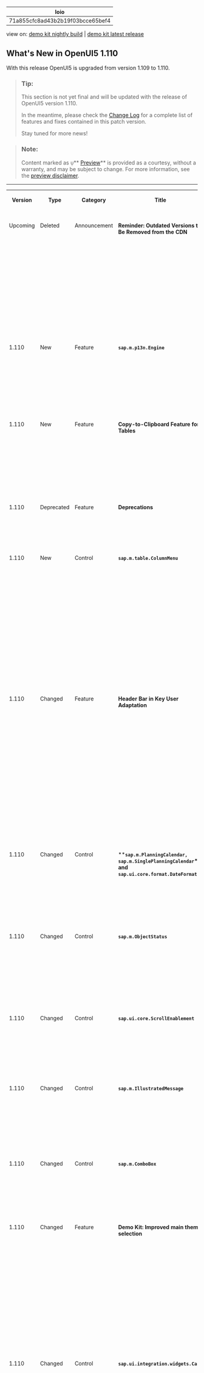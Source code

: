 <!-- loio71a855cfc8ad43b2b19f03bcce65bef4 -->

| loio |
| -----|
| 71a855cfc8ad43b2b19f03bcce65bef4 |

<div id="loio">

view on: [demo kit nightly build](https://sdk.openui5.org/nightly/#/topic/71a855cfc8ad43b2b19f03bcce65bef4) | [demo kit latest release](https://sdk.openui5.org/topic/71a855cfc8ad43b2b19f03bcce65bef4)</div>

<link rel="stylesheet" type="text/css" href="css/sap-icons.css"/>

## What's New in OpenUI5 1.110

With this release OpenUI5 is upgraded from version 1.109 to 1.110.

> ### Tip:  
> This section is not yet final and will be updated with the release of OpenUI5 version 1.110.
> 
> In the meantime, please check the [Change Log](https://sdk.openui5.orgreleasenotes.html) for a complete list of features and fixes contained in this patch version.
> 
> Stay tuned for more news!

> ### Note:  
> Content marked as <span style="color:#666666;"><span class="SAP-icons"></span></span>** [Preview](https://help.sap.com/docs/whats-new-disclaimer)** is provided as a courtesy, without a warranty, and may be subject to change. For more information, see the [preview disclaimer](https://help.sap.com/docs/whats-new-disclaimer).

** **


<table>
<tr>
<th valign="top">

Version



</th>
<th valign="top">

Type



</th>
<th valign="top">

Category



</th>
<th valign="top">

Title



</th>
<th valign="top">

Description



</th>
<th valign="top">

Action



</th>
<th valign="top">

Available as of



</th>
</tr>
<tr>
<td valign="top">

 Upcoming 



</td>
<td valign="top">

 Deleted 



</td>
<td valign="top">

 Announcement 



</td>
<td valign="top">

 **Reminder: Outdated Versions to Be Removed from the CDN** 



</td>
<td valign="top">

**Reminder: Outdated Versions to Be Removed from the CDN**

For security reasons, OpenUI5 versions that are no longer maintained will be removed from the UI5 content delivery network \(CDN\) one year after their end of maintenance. If a version is still in maintenance, patches of that version that are older than one year will also be removed. We have noted that a number of customers are still using such outdated versions or patches. If this affects you, please note that once these versions or patches are removed, your applications will break. Please update to a more recent version or patch. For more information, see: [Removing Outdated UI5 Versions from UI5 CDN](https://blogs.sap.com/2021/01/26/removing-outdated-ui5-versions-from-ui5-cdn/) as well as the UI5 notifications in the Demo Kit.

<sub><span style="color:#666666;"><span class="SAP-icons"></span></span>** [Preview](https://help.sap.com/docs/whats-new-disclaimer)**•Deleted•Announcement•Info Only•Upcoming</sub>



</td>
<td valign="top">

 Info Only 



</td>
<td valign="top">

9999-01-01



</td>
</tr>
<tr>
<td valign="top">

 1.110 



</td>
<td valign="top">

 New 



</td>
<td valign="top">

 Feature 



</td>
<td valign="top">

 **`sap.m.p13n.Engine`** 



</td>
<td valign="top">

**`sap.m.p13n.Engine`**

We have provided a new entity that allows custom control developers and application developers to make use of available personalization settings for their controls, for example, for sorting, grouping, and managing variants, and handling personalization states. For more information, see the [API Reference](https://sdk.openui5.org/api/sap.m.p13n.Engine) and the [Sample](https://sdk.openui5.org/entity/sap.m.p13n.Engine/sample/sap.m.sample.p13n.Engine).

<sub>New•Feature•Info Only•1.110</sub>



</td>
<td valign="top">

 Info Only 



</td>
<td valign="top">

2023-01-26



</td>
</tr>
<tr>
<td valign="top">

 1.110 



</td>
<td valign="top">

 New 



</td>
<td valign="top">

 Feature 



</td>
<td valign="top">

 **Copy-to-Clipboard Feature for Tables** 



</td>
<td valign="top">

**Copy-to-Clipboard Feature for Tables**

Users can copy selected table content to the clipboard and use it anywhere inside or outside an app. To achieve this, we have introduced the new `sap.m.plugins.CopyProvider` plugin. To extract the cell data from the table, we have created the `extractData` property. This new feature is available for grid and responsive tables. For more information, see the [API Reference](https://sdk.openui5.org/api/sap.m.plugins.CopyProvider).

<sub>New•Feature•Info Only•1.110</sub>



</td>
<td valign="top">

 Info Only 



</td>
<td valign="top">

2023-01-26



</td>
</tr>
<tr>
<td valign="top">

 1.110 



</td>
<td valign="top">

 Deprecated 



</td>
<td valign="top">

 Feature 



</td>
<td valign="top">

 **Deprecations** 



</td>
<td valign="top">

**Deprecations**

There are currently no major deprecations. For a complete list of all deprecations, see [Deprecated APIs](https://sdk.openui5.org/api/deprecated).

<sub>Deprecated•Feature•Info Only•1.110</sub>



</td>
<td valign="top">

 Info Only 



</td>
<td valign="top">

2023-01-26



</td>
</tr>
<tr>
<td valign="top">

 1.110 



</td>
<td valign="top">

 New 



</td>
<td valign="top">

 Control 



</td>
<td valign="top">

 **`sap.m.table.ColumnMenu`** 



</td>
<td valign="top">

**`sap.m.table.ColumnMenu`**

We have introduced a new control that allows users to do the following in grid and responsive tables:

-   Quick sorting

-   Quick filtering

-   Quick grouping

-   Quick selection of columns

-   Quick totaling


These features are available in a menu that users can choose in the column headers of the tables. Applications can define their own application-specific quick actions. For more information, see the  [API Reference](https://sdk.openui5.org/api/sap.m.table.columnmenu)  and the [Sample](https://sdk.openui5.org/entity/sap.ui.comp.smarttable.SmartTable/sample/sap.ui.comp.sample.smarttable). 

<sub>New•Control•Info Only•1.110</sub>



</td>
<td valign="top">

 Info Only 



</td>
<td valign="top">

2023-01-26



</td>
</tr>
<tr>
<td valign="top">

 1.110 



</td>
<td valign="top">

 Changed 



</td>
<td valign="top">

 Feature 



</td>
<td valign="top">

 **Header Bar in Key User Adaptation** 



</td>
<td valign="top">

**Header Bar in Key User Adaptation**

The header bar in key user adaptation has been redesigned.

-   The *Save & Exit* button has been replaced by two separate buttons for *Save* \(:floppy_disk:\) and *Exit* \(:x:\).

-   For each action, an icon is now displayed.

-   Actions that are available in some environments only, like *Translate*, *Manage App Variants*, and *Save As*, have been moved to a *More Actions* menu that key users access by clicking on a new hamburger icon \(<span class="SAP-icons"></span>\).

    When the *More Actions* menu has no entries, like in the demo apps in the SAPUI5 demo kit, the hamburger icon is hidden.


The following screenshot shows an example:

 ![](images/loio00fdcc7e160c4395a3b98824accc64a4_LowRes.png) 

<sub>Changed•Feature•Info Only•1.110</sub>



</td>
<td valign="top">

 Info Only 



</td>
<td valign="top">

2023-01-26



</td>
</tr>
<tr>
<td valign="top">

 1.110 



</td>
<td valign="top">

 Changed 



</td>
<td valign="top">

 Control 



</td>
<td valign="top">

 ****`sap.m.PlanningCalendar, sap.m.SinglePlanningCalendar`**, and **`sap.ui.core.format.DateFormat`**** 



</td>
<td valign="top">

****`sap.m.PlanningCalendar, sap.m.SinglePlanningCalendar`**, and **`sap.ui.core.format.DateFormat`****

We have adapted our Date and Time controls to support the calendar week based on the `sap.ui.core.format.DateFormat` options.

 For more information, see the [API Reference](https://sdk.openui5.org/api/sap.ui.core.format.DateFormat). 

<sub>Changed•Control•Info Only•1.110</sub>



</td>
<td valign="top">

 Info Only 



</td>
<td valign="top">

2023-01-26



</td>
</tr>
<tr>
<td valign="top">

 1.110 



</td>
<td valign="top">

 Changed 



</td>
<td valign="top">

 Control 



</td>
<td valign="top">

 **`sap.m.ObjectStatus`** 



</td>
<td valign="top">

**`sap.m.ObjectStatus`**

We have implemented a new property to give application developers the ability to override the default state announcement. Now the `group` role isn't placed on inactive control instances and a proper `roledescription` is set for active control instances.

 For more information, see the [API Reference](https://sdk.openui5.org/api/sap.m.ObjectStatus). 

<sub>Changed•Control•Info Only•1.110</sub>



</td>
<td valign="top">

 Info Only 



</td>
<td valign="top">

2023-01-26



</td>
</tr>
<tr>
<td valign="top">

 1.110 



</td>
<td valign="top">

 Changed 



</td>
<td valign="top">

 Control 



</td>
<td valign="top">

 **`sap.ui.core.ScrollEnablement`** 



</td>
<td valign="top">

**`sap.ui.core.ScrollEnablement`**

We have added a new option to the `scrollToElement` API method of the `sap.ui.core.ScrollEnablement` class. If the new `bSkipElementsInScrollport` parameter is set to `true`, scrolling will happen only if necessary. For more information, see the [API Reference](https://sdk.openui5.org/api/sap.ui.core.delegate.ScrollEnablemen/methods/scrollToElement).

<sub>Changed•Control•Info Only•1.110</sub>



</td>
<td valign="top">

 Info Only 



</td>
<td valign="top">

2023-01-26



</td>
</tr>
<tr>
<td valign="top">

 1.110 



</td>
<td valign="top">

 Changed 



</td>
<td valign="top">

 Control 



</td>
<td valign="top">

 **`sap.m.IllustratedMessage`** 



</td>
<td valign="top">

**`sap.m.IllustratedMessage`**

The `IllustratedMessage`'s sample of the default set of illustrations is now split into three different samples depending on their visual style: classic, illustrative, and simple.

For more information, see the [Samples](https://sdk.openui5.org/entity/sap.m.IllustratedMessage).

<sub>Changed•Control•Info Only•1.110</sub>



</td>
<td valign="top">

 Info Only 



</td>
<td valign="top">

2023-01-26



</td>
</tr>
<tr>
<td valign="top">

 1.110 



</td>
<td valign="top">

 Changed 



</td>
<td valign="top">

 Control 



</td>
<td valign="top">

 **`sap.m.ComboBox`** 



</td>
<td valign="top">

**`sap.m.ComboBox`**

We have updated the behavior of the `loadItems` API. Now, when the picker is open and no items are loaded - the *No data* label is loaded in the list. For more information, see the [Sample](https://sdk.openui5.org/entity/sap.m.ComboBox/sample/sap.m.sample.ComboBoxLazyLoading).

<sub>Changed•Control•Info Only•1.110</sub>



</td>
<td valign="top">

 Info Only 



</td>
<td valign="top">

2023-01-26



</td>
</tr>
<tr>
<td valign="top">

 1.110 



</td>
<td valign="top">

 Changed 



</td>
<td valign="top">

 Feature 



</td>
<td valign="top">

 **Demo Kit: Improved main theme selection** 



</td>
<td valign="top">

**Demo Kit: Improved main theme selection**

We have added the latest high contrast themes to the main theme selector in the Demo Kit.![](images/loiob76a17bb50f04301b6b21dd28ee048c5_Source1.png) 

<sub>Changed•Feature•Info Only•1.110</sub>



</td>
<td valign="top">

 Info Only 



</td>
<td valign="top">

2023-01-26



</td>
</tr>
<tr>
<td valign="top">

 1.110 



</td>
<td valign="top">

 Changed 



</td>
<td valign="top">

 Control 



</td>
<td valign="top">

 **`sap.ui.integration.widgets.Card`** 



</td>
<td valign="top">

**`sap.ui.integration.widgets.Card`**

-   List and Object cards can now display \(default\) icons for object attributes of states `Error`, `Warning`, `Success` or `Information`. The icons are shown if the new `showStateIcon` property is set to `true`. For more information, see the [Attributes](https://sdk.openui5.org/test-resources/sap/ui/integration/demokit/cardExplorer/webapp/index.html#/explore/list/attributes) and the [Form Inputs](https://sdk.openui5.org/test-resources/sap/ui/integration/demokit/cardExplorer/webapp/index.html#/explore/object/form) examples in the Card Explorer.

-   We have improved the loading of the libraries that are specified in the `dependencies` attribute of the `sap.ui5` namespace. This option allows you to use other libraries in the card. For more information, see the [Card Manifest](https://sdk.openui5.org/test-resources/sap/ui/integration/demokit/cardExplorer/webapp/index.html#/learn/cardManifest) section and the [Shared Extension](https://sdk.openui5.org/test-resources/sap/ui/integration/demokit/cardExplorer/webapp/index.html#/explore/extension/sharedExtension) example in the Card Explorer.

-   As a card developer, you can now dynamically hide the filters in the card using the new `visible` property. For more information, see the [Multiple Filters](https://sdk.openui5.org/test-resources/sap/ui/integration/demokit/cardExplorer/webapp/index.html#/explore/searchFilter/multipleFilters) example in the Card Explorer.


<sub>Changed•Control•Info Only•1.110</sub>



</td>
<td valign="top">

 Info Only 



</td>
<td valign="top">

2023-01-26



</td>
</tr>
<tr>
<td valign="top">

 1.110 



</td>
<td valign="top">

 Changed 



</td>
<td valign="top">

 Feature 



</td>
<td valign="top">

 ****OpenUI5 Formatters**** 



</td>
<td valign="top">

****OpenUI5 Formatters****

The new version of OpenUI5 introduces the following formatting features:

-   You can now use the `sap-timezone` URL parameter for testing an application in a different time zone by specifying an IANA time zone, such as "America/New\_York". We do not recommend using this parameter in a productive environment. For more information, see [Configuration Options and URL Parameters](Configuration_Options_and_URL_Parameters_91f2d03.md) .
-   We have restricted the use of fallback patterns without delimiters in `DateFormat`. Successful parsing now requires that the length matches, as only then year, month, and day values can reliably be attributed.
-   We have updated the OpenUI5 locale data to Version 41 of the Unicode Common Locale Data Repository \(CLDR\). With this upgrade, unit keys have changed incompatibly in the CLDR. A legacy unit mapping ensures that previous unit keys are still supported when formatting. Parsing of user input will provide the current unit keys. For more information, see [Legacy Unit Mapping](Unit_Formatting_8e618a8.md#loio8e618a8d93cb4f92adc911b96047eb8d__section_LUM).

<sub>Changed•Feature•Info Only•1.110</sub>



</td>
<td valign="top">

 Info Only 



</td>
<td valign="top">

2023-01-26



</td>
</tr>
<tr>
<td valign="top">

 1.110 



</td>
<td valign="top">

 Changed 



</td>
<td valign="top">

 Feature 



</td>
<td valign="top">

 **OpenUI5 OData V4 Model** 



</td>
<td valign="top">

**OpenUI5 OData V4 Model**

The new version of the OpenUI5 OData V4 model introduces the following features:

-   Requesting `$count` and using `sap.ui.model.odata.v4.ODataListBinding#getDownloadUrl` now work with the experimental hierarchy feature introduced with OpenUI5 1.105. For more information, see the API Reference for [`getDownloadUrl`](https://sdk.openui5.org/api/sap.ui.model.odata.v4.ODataListBinding/methods/getDownloadUrl) and the `hierarchyQualifier` in [`setAggregation`](https://sdk.openui5.org/api/sap.ui.model.odata.v4.ODataListBinding/methods/setAggregation), and[Binding Collection Inline Count](Binding_Collection_Inline_Count_77d2310.md).
-   The `synchronizationMode` model parameter is now optional and deprecated.
-   User input into inactive rows is now regarded as a pending change by `sap.ui.model.odata.v4.Context#hasPendingChanges`; it can be reset using `sap.ui.model.odata.v4.Context#resetChanges`. You can prevent the activation of inactive rows after user input since OpenUI5 1.109 using `sap.ui.base.Event#preventDefault` in the handler of the `createActivate` event.For more information, see the API Reference for [`hasPendingChanges`](https://sdk.openui5.org/api/sap.ui.model.odata.v4.Context/methods/hasPendingChanges), [`resetChanges`](https://sdk.openui5.org/api/sap.ui.model.odata.v4.Context/methods/resetChanges), and [`preventDefault`](https://sdk.openui5.org/api/sap.ui.base.Event/methods/preventDefault).
-   The `sap.ui.model.odata.v4.ODataModel` now supports the `propertyChange` event.For more information, see the [API Reference](https://sdk.openui5.org/api/sap.ui.model.odata.v4.ODataModel/events/propertyChange).

<sub>Changed•Feature•Info Only•1.110</sub>



</td>
<td valign="top">

 Info Only 



</td>
<td valign="top">

2023-01-26



</td>
</tr>
</table>

